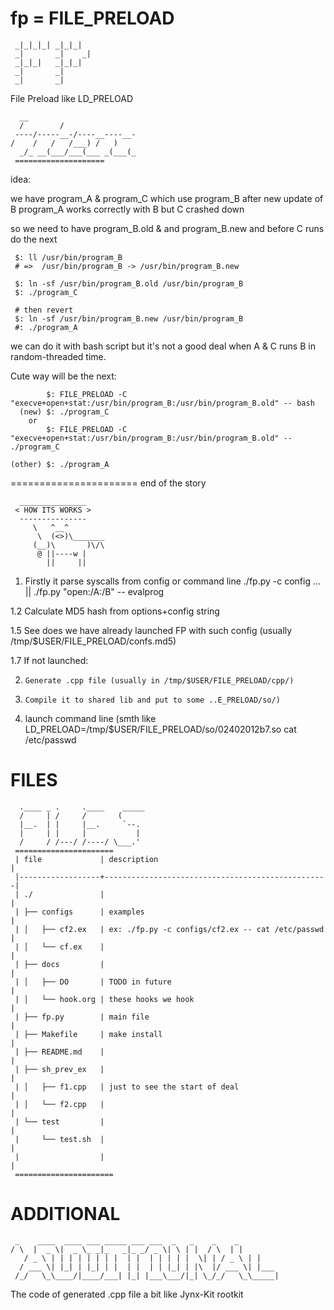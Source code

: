 fp = FILE_PRELOAD
==

     _|_|_|_| _|_|_|  
     _|       _|    _|
     _|_|_|   _|_|_|  
     _|       _|      
     _|       _|      
   
File Preload like LD_PRELOAD


	  __                    
	  /        /            
     ----/-----__-/----__----__-
	/    /   /   /___) /   )
      _/_ __(___/___(___ _(___(_
     ====================

idea:

 we have program_A & program_C  which use program_B
 after new update of B program_A works correctly with B but C crashed down

 so we need to have program_B.old & and program_B.new and before C runs do the next
   
     $: ll /usr/bin/program_B 
     # =>  /usr/bin/program_B -> /usr/bin/program_B.new

     $: ln -sf /usr/bin/program_B.old /usr/bin/program_B
     $: ./program_C

     # then revert
     $: ln -sf /usr/bin/program_B.new /usr/bin/program_B
     #: ./program_A

we can do it with bash script but it's not a good deal when A & C runs B in random-threaded time.

Cute way will be the next:

            $: FILE_PRELOAD -C "execve+open+stat:/usr/bin/program_B:/usr/bin/program_B.old" -- bash
      (new) $: ./program_C
      	or
            $: FILE_PRELOAD -C "execve+open+stat:/usr/bin/program_B:/usr/bin/program_B.old" -- ./program_C
    
    (other) $: ./program_A   

 
======================
end of the story

      _______________ 
     < HOW ITS WORKS >
      --------------- 
	     \   ^__^
	      \  (<>)\_______
		 (__)\       )\/\
		  @ ||----w |
		    ||     ||

1.  Firstly it parse syscalls from config or command line
    ./fp.py -c config ... || ./fp.py "open:/A:/B" -- evalprog

1.2 Calculate MD5 hash from options+config string 

1.5 See does we have already launched FP with such config
    (usually /tmp/$USER/FILE_PRELOAD/confs.md5)

1.7 If not launched:

2.     Generate .cpp file (usually in /tmp/$USER/FILE_PRELOAD/cpp/)

3.     Compile it to shared lib and put to some ..E_PRELOAD/so/)

4.  launch command line
    (smth like LD_PRELOAD=/tmp/$USER/FILE_PRELOAD/so/02402012b7.so cat /etc/passwd

FILES
=======

      .____ _ .     .____    _____
      /     | /     /       (     
      |__.  | |     |__.     `--. 
      |     | |     |           | 
      /     / /---/ /----/ \___.' 
     ======================
     | file             | description                                      |
     |------------------+--------------------------------------------------|
     | ./               |                                                  |
     | ├── configs      | examples                                         |
     | │   ├── cf2.ex   | ex: ./fp.py -c configs/cf2.ex -- cat /etc/passwd |
     | │   └── cf.ex    |                                                  |
     | ├── docs         |                                                  |
     | │   ├── DO       | TODO in future                                   |
     | │   └── hook.org | these hooks we hook                              |
     | ├── fp.py        | main file                                        |
     | ├── Makefile     | make install                                     |
     | ├── README.md    |                                                  |
     | ├── sh_prev_ex   |                                                  |
     | │   ├── f1.cpp   | just to see the start of deal                    |
     | │   └── f2.cpp   |                                                  |
     | └── test         |                                                  |
     |     └── test.sh  |                                                  |
     |                  |                                                  |
     ======================

ADDITIONAL
=======
	 _    ____  ____ ___ _____ ___ ___  _   _    _    _     
	/ \  |  _ \|  _ \_ _|_   _|_ _/ _ \| \ | |  / \  | |    
       / _ \ | | | | | | | |  | |  | | | | |  \| | / _ \ | |    
      / ___ \| |_| | |_| | |  | |  | | |_| | |\  |/ ___ \| |___ 
     /_/   \_\____/|____/___| |_| |___\___/|_| \_/_/   \_\_____|


The code of generated .cpp file a bit like Jynx-Kit rootkit
